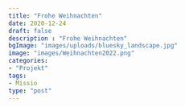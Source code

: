 ```yaml
---
title: "Frohe Weihnachten"
date: 2020-12-24
draft: false
description : "Frohe Weihnachten"
bgImage: "images/uploads/bluesky_landscape.jpg"
image: "images/Weihnachten2022.png"
categories:
- "Projekt"
tags:
- Missio
type: "post"
---
```


<!--more-->

